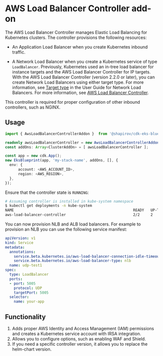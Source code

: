 # AWS Load Balancer Controller add-on
The AWS Load Balancer Controller manages Elastic Load Balancing for Kubernetes clusters. The controller provisions the following resources:

- An Application Load Balancer when you create Kubernetes inbound traffic.

- A Network Load Balancer when you create a Kubernetes service of type `LoadBalancer`. Previously, Kubernetes used an in-tree load balancer for instance targets and the AWS Load Balancer Controller for IP targets. With the AWS Load Balancer Controller (version 2.2.0 or later), you can create Network Load Balancers using either target type. For more information, see [Target type](https://docs.aws.amazon.com/elasticloadbalancing/latest/network/load-balancer-target-groups.html#target-type) in the User Guide for Network Load Balancers. For more information, see [AWS Load Balancer Controller](https://docs.aws.amazon.com/eks/latest/userguide/aws-load-balancer-controller.html).

This controller is required for proper configuration of other inbound controllers, such as NGINX.

## Usage

```typescript
import { AwsLoadBalancerControllerAddon }  from '@shapirov/cdk-eks-blueprint';

readonly awsLoadBalancerController = new AwsLoadBalancerControllerAddon({version: '2.2.0'});// optionally specify image version to pull  or empty constructor
const addOns: Array<ClusterAddOn> = [ awsLoadBalancerController ];

const app = new cdk.App();
new EksBlueprint(app, 'my-stack-name', addOns, [], {
  env: {
      account: <AWS_ACCOUNT_ID>,
      region: <AWS_REGION>,
  },
});
```
Ensure that the controller state is `RUNNING`:

```bash
# Assuming controller is installed in kube-system namespace
$ kubectl get deployments -n kube-system
NAME                                                       READY   UP-TO-DATE   AVAILABLE   AGE
aws-load-balancer-controller                               2/2     2            2           3m58s
```
You can now provision NLB and ALB load balancers. For example to provision an NLB you can use the following service manifest:

```yaml
apiVersion: v1
kind: Service
metadata:
  annotations:
    service.beta.kubernetes.io/aws-load-balancer-connection-idle-timeout: '60'
    service.beta.kubernetes.io/aws-load-balancer-type: nlb
  name: udp-test1
spec:
  type: LoadBalancer
  ports:
  - port: 5005
    protocol: UDP
    targetPort: 5005
  selector:
    name: your-app
```

## Functionality

1. Adds proper AWS Identity and Access Management (IAM) permissions and creates a Kubernetes service account with IRSA integration. 
2. Allows you to configure options, such as enabling WAF and Shield. 
3. If you need a specific controller version, it allows you to replace the helm-chart version.

